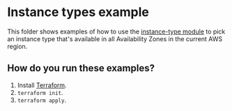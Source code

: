 # Instance types example

This folder shows examples of how to use the [instance-type module](https://github.com/terraform-modules-krish/terraform-aws-utilities/blob/v0.5.0/modules/instance-type) to pick an instance type
that's available in all Availability Zones in the current AWS region.




## How do you run these examples?

1. Install [Terraform](https://www.terraform.io/).
1. `terraform init`.
1. `terraform apply`.



